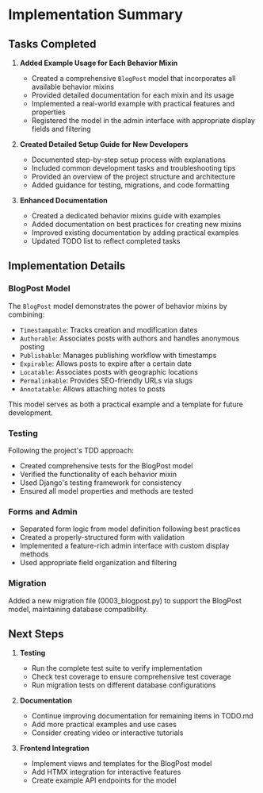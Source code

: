 # Implementation Summary

## Tasks Completed

1. **Added Example Usage for Each Behavior Mixin**
   - Created a comprehensive `BlogPost` model that incorporates all available behavior mixins
   - Provided detailed documentation for each mixin and its usage
   - Implemented a real-world example with practical features and properties
   - Registered the model in the admin interface with appropriate display fields and filtering

2. **Created Detailed Setup Guide for New Developers**
   - Documented step-by-step setup process with explanations
   - Included common development tasks and troubleshooting tips
   - Provided an overview of the project structure and architecture
   - Added guidance for testing, migrations, and code formatting

3. **Enhanced Documentation**
   - Created a dedicated behavior mixins guide with examples
   - Added documentation on best practices for creating new mixins
   - Improved existing documentation by adding practical examples
   - Updated TODO list to reflect completed tasks

## Implementation Details

### BlogPost Model
The `BlogPost` model demonstrates the power of behavior mixins by combining:
- `Timestampable`: Tracks creation and modification dates
- `Authorable`: Associates posts with authors and handles anonymous posting
- `Publishable`: Manages publishing workflow with timestamps
- `Expirable`: Allows posts to expire after a certain date
- `Locatable`: Associates posts with geographic locations
- `Permalinkable`: Provides SEO-friendly URLs via slugs
- `Annotatable`: Allows attaching notes to posts

This model serves as both a practical example and a template for future development.

### Testing
Following the project's TDD approach:
- Created comprehensive tests for the BlogPost model
- Verified the functionality of each behavior mixin
- Used Django's testing framework for consistency
- Ensured all model properties and methods are tested

### Forms and Admin
- Separated form logic from model definition following best practices
- Created a properly-structured form with validation
- Implemented a feature-rich admin interface with custom display methods
- Used appropriate field organization and filtering

### Migration
Added a new migration file (0003_blogpost.py) to support the BlogPost model, maintaining database compatibility.

## Next Steps

1. **Testing**
   - Run the complete test suite to verify implementation
   - Check test coverage to ensure comprehensive test coverage
   - Run migration tests on different database configurations

2. **Documentation**
   - Continue improving documentation for remaining items in TODO.md
   - Add more practical examples and use cases
   - Consider creating video or interactive tutorials

3. **Frontend Integration**
   - Implement views and templates for the BlogPost model
   - Add HTMX integration for interactive features
   - Create example API endpoints for the model